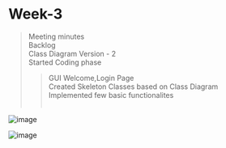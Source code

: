 # Week-3 
> Meeting minutes<br>
> Backlog<br>
> Class Diagram Version - 2<br>
> Started Coding phase<br>
>> GUI Welcome,Login Page<br>
>> Created Skeleton Classes based on Class Diagram<br>
>> Implemented few basic functionalites<br>
>> <br>

![image](https://user-images.githubusercontent.com/56352363/159613564-735fceb2-31ff-4b24-84a7-628c2e4156cc.png)<br>

![image](https://user-images.githubusercontent.com/56352363/159613701-349413ec-14fe-4b1d-bf1e-fa663164faab.png)

